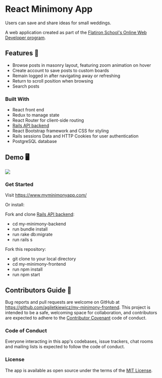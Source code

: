 # React Minimony App


Users can save and share ideas for small weddings.

A web application created as part of the [Flatiron School's Online Web Developer program](https://flatironschool.com/).


## Features 🌟

* Browse posts in masonry layout, featuring zoom animation on hover
* Create account to save posts to custom boards
* Remain logged in after navigating away or refreshing
* Return to scroll position when browsing
* Search posts



### Built With 

* React front end
* Redux to manage state
* React Router for client-side routing
* [Rails API backend](https://github.com/agiletkiewicz/my-minimony-backend)
* React Bootstrap framework and CSS for styling 
* Rails sessions Data and HTTP Cookies for user authentication
* PostgreSQL database



## Demo 🖥


![](homepage.gif)


### Get Started

Visit https://www.myminimonyapp.com/

Or install:

Fork and clone [Rails API backend](https://github.com/agiletkiewicz/my-minimony-backend):
* cd my-minimony-backend
* run bundle install
* run rake db:migrate
* run rails s

Fork this repository:
* git clone to your local directory
* cd my-minimony-frontend
* run npm install
* run npm start


## Contributors Guide 👋

Bug reports and pull requests are welcome on GitHub at https://github.com/agiletkiewicz/my-minimony-frontend. This project is intended to be a safe, welcoming space for collaboration, and contributors are expected to adhere to the [Contributor Covenant](http://contributor-covenant.org) code of conduct.

### Code of Conduct

Everyone interacting in this app's codebases, issue trackers, chat rooms and mailing lists is expected to follow the code of conduct.

### License

The app is available as open source under the terms of the [MIT License](https://opensource.org/licenses/MIT).
